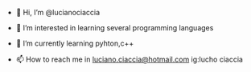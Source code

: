 - 👋 Hi, I’m @lucianociaccia
- 👀 I’m interested in learning several programming languages
- 🌱 I’m currently learning pyhton,c++

- 📫 How to reach me in luciano.ciaccia@hotmail.com
 ig:lucho ciaccia

<!---
lucianociaccia/lucianociaccia is a ✨ special ✨ repository because its `README.md` (this file) appears on your GitHub profile.
You can click the Preview link to take a look at your changes.
--->

